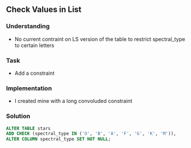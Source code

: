 ## Check Values in List

### Understanding
- No current contraint on LS version of the table to restrict spectral_type to certain letters

### Task
- Add a constraint

### Implementation
- I created mine with a long convoluded constraint

### Solution

```sql
ALTER TABLE stars
ADD CHECK (spectral_type IN ('O', 'B', 'A', 'F', 'G', 'K', 'M')),
ALTER COLUMN spectral_type SET NOT NULL;
```